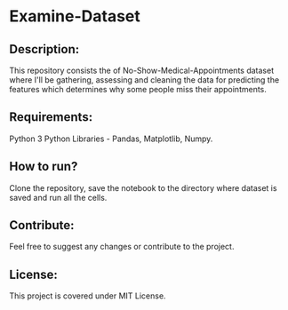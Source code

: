 # Examine-Dataset

## Description:

This repository consists the of No-Show-Medical-Appointments dataset where I'll be gathering, assessing and cleaning the data for predicting the features which determines why some people miss their appointments.

## Requirements:
Python 3
Python Libraries - Pandas, Matplotlib, Numpy.

## How to run?
Clone the repository, save the notebook to the directory where dataset is saved and run all the cells.

## Contribute:
Feel free to suggest any changes or contribute to the project.

## License:
This project is covered under MIT License.
